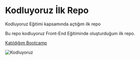 # Kodluyoruz İlk Repo
Kodluyoruz Eğitimi kapsamında açtığım ilk repo

Bu repo kodluyoruz Front-End Eğitiminde oluşturduğum ilk repo.

[Katıldığım Bootcamp](https://www.kodluyoruz.org/bootcamp/istanbul-front-end-web-development-bootcamp/)

![Kodluyoruz](https://www.tpfund.org/wp-content/uploads/2019/07/logo-1.png)
